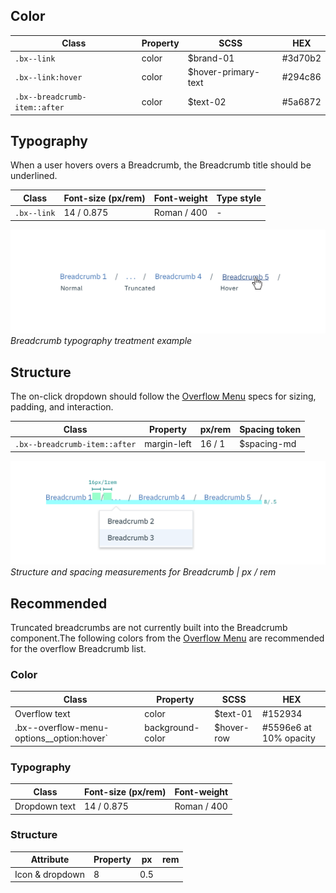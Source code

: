 ## Color

| Class                         | Property         | SCSS                | HEX       |
|-------------------------------|------------------|---------------------|-----------|
| `.bx--link`                   | color            | $brand-01           | #3d70b2   |
| `.bx--link:hover`             | color            | $hover-primary-text | #294c86   |
| `.bx--breadcrumb-item::after` | color            | $text-02            | #5a6872   |


## Typography

When a user hovers overs a Breadcrumb, the Breadcrumb title should be underlined.

| Class         | Font-size (px/rem) | Font-weight  | Type style  |
|---------------|--------------------|--------------|-------------|
| `.bx--link`   | 14 / 0.875         | Roman / 400  | -           |

![Breadcrumb typography treatment example](images/breadcrumb-style-1.png)
_Breadcrumb typography treatment example_

## Structure

The on-click dropdown should follow the [Overflow Menu](/components/overflow-menu) specs for sizing, padding, and interaction.

| Class                        | Property   | px/rem| Spacing token|
|------------------------------|------------|-------|--------------|
| `.bx--breadcrumb-item::after`| margin-left| 16 / 1| $spacing-md  |


![Truncated breadcrumb dropdown example](images/breadcrumb-style-2.png)
_Structure and spacing measurements for Breadcrumb | px / rem_

## Recommended
Truncated breadcrumbs are not currently built into the Breadcrumb component.The following colors from the [Overflow Menu](/overflow/style) are recommended for the overflow Breadcrumb list.

### Color

| Class                                     | Property         | SCSS                | HEX       |
|-------------------------------------------|------------------|---------------------|-----------|
| Overflow text                             | color            | $text-01            | #152934   |
| .bx--overflow-menu-options__option:hover` | background-color | $hover-row          | #5596e6 at 10% opacity |

### Typography

| Class         | Font-size (px/rem) | Font-weight  |
|---------------|--------------------|--------------|
| Dropdown text | 14 / 0.875         | Roman / 400  |

### Structure
| Attribute                    | Property   | px | rem|
|------------------------------|------------|----|----|
| Icon & dropdown              | 8  | 0.5 |
